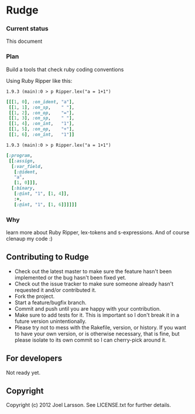 # Rudge

### Current status
This document

### Plan
Build a tools that check ruby coding conventions

Using Ruby Ripper like this:

```
1.9.3 (main):0 > p Ripper.lex("a = 1+1")
```
```ruby
[[[1, 0], :on_ident, "a"],
 [[1, 1], :on_sp,    " "],
 [[1, 2], :on_op,    "="],
 [[1, 3], :on_sp,    " "],
 [[1, 4], :on_int,   "1"],
 [[1, 5], :on_op,    "+"],
 [[1, 6], :on_int,   "1"]]
```

```
1.9.3 (main):0 > p Ripper.lex("a = 1+1")
```
```ruby
[:program,
 [[:assign,
  [:var_field,
   [:@ident,
   "a",
   [1, 0]]],
  [:binary,
   [:@int, "1", [1, 4]],
   :+,
   [:@int, "1", [1, 6]]]]]]
```

### Why
learn more about Ruby Ripper, lex-tokens and s-expressions. And of course
clenaup my code :)

##

## Contributing to Rudge

* Check out the latest master to make sure the feature hasn't been implemented or the bug hasn't been fixed yet.
* Check out the issue tracker to make sure someone already hasn't requested it and/or contributed it.
* Fork the project.
* Start a feature/bugfix branch.
* Commit and push until you are happy with your contribution.
* Make sure to add tests for it. This is important so I don't break it in a future version unintentionally.
* Please try not to mess with the Rakefile, version, or history. If you want to have your own version, or is otherwise necessary, that is fine, but please isolate to its own commit so I can cherry-pick around it.

## For developers

Not ready yet.

## Copyright

Copyright (c) 2012 Joel Larsson. See LICENSE.txt for
further details.
